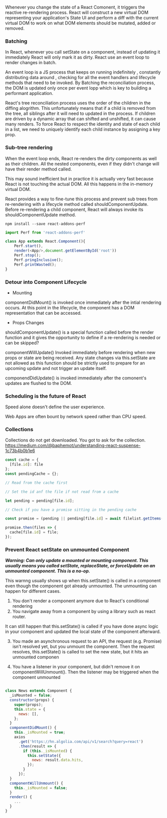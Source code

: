 Whenever you change the state of a React Comonent, it triggers the reactive re-rendering process. React will construct a new virtual DOM representing your application's State UI and perform a diff with the current virtual DOM to work on what DOM elements should be mutated, added or removed.

### Batching

In React, whenever you call setState on a component, instead of updating it immediately React will only mark it as dirty. React use an event loop to render changes in batch.

An event loop is a JS process that keeps on running indefinitely , constantly distributing data around , checking for all the event handlers and lifecycle methods that need to be invoked. By Batching the reconciliation process, the DOM is updated only once per event lopp which is key to building a performant application.

React's tree reconciliation process uses the order of the children in the diffing alogrithm. This unfortunately means that if a child is removed from the tree, all siblings after it will need to updated in the process. If children are driven by a dynamic array that can shifted and unshifted, it can cause many renders. To force React to respect the identity and state of each child in a list, we need to uniquely identify each child instance by assigning a key prop.

### Sub-tree rendering

When the event loop ends, React re-renders the dirty components as well as their children. All the nested components, even if they didn't change will have their render method called.

This may sound inefficient but in practice it is actually very fast because React is not touching the actual DOM. All this happens in the in-memory virtual DOM.

React provides a way to fine-tune this process and prevent sub trees from re-rendering with a lifecycle method called shouldComponentUpdate. Before re-rendering a child component, React will always invoke its shouldComponentUpdate method.

```
npm install --save react-addons-perf
```

```javascript
import Perf from 'react-addons-perf'

class App extends React.Component(){
    Perf.start(),
    render(<App/>,document.getElementById('root'))
    Perf.stop();
    Perf.pringInclusive();
    Perf.printWasted();
}

```

### Detour into Component Lifecycle

- Mounting

componentDidMount() is invoked once immediately after the intial rendering occurs. At this point in the lifecycle, the component has a DOM representation that can be accessed.

- Props Changes

shouldComponentUpdate() is a special function called before the render function and it gives the opportunity to define if a re-rendering is needed or can be skipped?

componentWillUpdate() Invoked immediately before rendering when new props or state are being received. Any state changes via this.setState are not allowed as this function should be strictly used to prepare for an upcoming update and not trigger an update itself.

componendDidUpdate() is invoked immediately after the comonent's updates are flushed to the DOM.

### Scheduling is the future of React

Speed alone doesn't define the user experience.

Web Apps are often bount by network speed rather than CPU speed.

### Collections

Collections do not get downloaded. You got to ask for the collection.
https://medium.com/@baphemot/understanding-react-suspense-1c73b4b0b1e6

```javascript
const cache = {
  [file.id]: file
};
const pendingCache = {};

// Read from the cache first

// Set the id anf the file if not read from a cache

let pending = pending[file.id];

// Check if you have a promise sitting in the pending cache

const promise = (pending || pending[file.id] = await filelist.getItems());

promise.then(files => {
  cache[file.id] = file;
});
```

### Prevent React setState on unmounted Component

**_Warning: Can only update a mounted or mounting component. This usually means you called setState, replaceState, or forceUpdate on an unmounted component. This is a no-op._**

This warnng usually shows up when this.setState() is called in a component even though the component got already unmounted. The unmounting can happen for different cases.

1. You don't render a component anymore due to React's conditional rendering
2. You navigate away from a component by using a library such as react router.

It can still happen that this.setState() is called if you have done async logic in your component and updated the local state of the component afterward.

3. You made an asynchronous request to an API, the request (e.g. Promise) isn't resolved yet, but you unmount the component. Then the request resolves, this.setState() is called to set the new state, but it hits an unmounted componen

4. You have a listener in your component, but didn't remove it on componentWillUnmount(). Then the listener may be triggered when the component unmounted

```javascript

class News extends Component {
  _isMounted = false;
  constructor(props) {
    super(props);
    this.state = {
      news: [],
    };
  }
  componentDidMount() {
    this._isMounted = true;
    axios
      .get('https://hn.algolia.com/api/v1/search?query=react')
      .then(result => {
        if (this._isMounted) {
          this.setState({
            news: result.data.hits,
          });
        }
      });
  }
  componentWillUnmount() {
    this._isMounted = false;
  }
  render() {
    ...
  }
}

```
